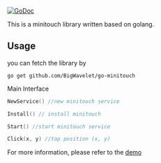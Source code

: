 
[![GoDoc](https://godoc.org/github.com/BigWavelet/go-minitouch?status.svg)](https://godoc.org/github.com/BigWavelet/go-minitouch)

This is a minitouch library written based on golang.



## Usage

you can fetch the library by
```shell
go get github.com/BigWavelet/go-minitouch
```

Main Interface
```go
NewService() //new minitouch service

Install() // install minitouch

Start() //start minitouch service

Click(x, y) //tap position (x, y)
```

For more information, please refer to the [demo](/demo/main.go)

